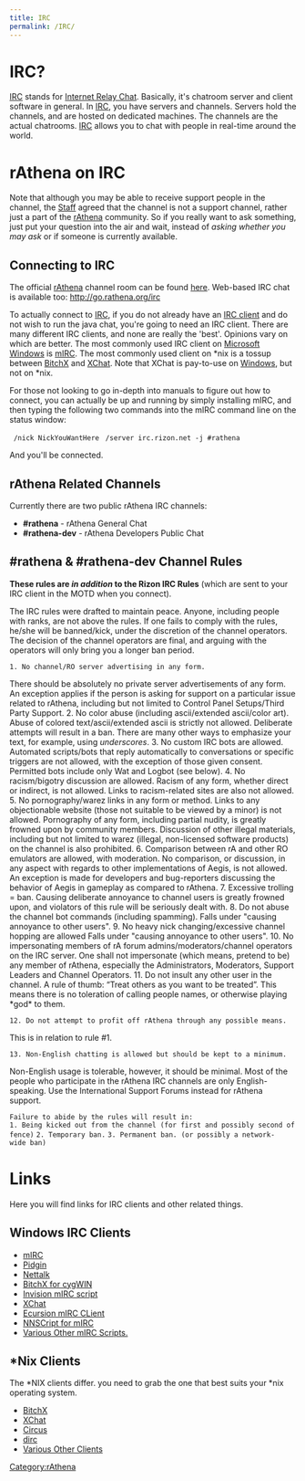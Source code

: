 ```yaml
---
title: IRC
permalink: /IRC/
---
```


IRC?
====

[IRC](/IRC "wikilink") stands for [Internet Relay Chat](/wikipedia:Internet_Relay_Chat "wikilink"). Basically, it's chatroom server and client software in general. In [IRC](/IRC "wikilink"), you have servers and channels. Servers hold the channels, and are hosted on dedicated machines. The channels are the actual chatrooms. [IRC](/IRC "wikilink") allows you to chat with people in real-time around the world.

rAthena on IRC
==============

Note that although you may be able to receive support people in the channel, the [Staff](/Staff "wikilink") agreed that the channel is not a support channel, rather just a part of the [rAthena](/rAthena "wikilink") community. So if you really want to ask something, just put your question into the air and wait, instead of *asking whether you may ask* or if someone is currently available.

Connecting to IRC
-----------------

The official [rAthena](/rAthena "wikilink") channel room can be found [here](irc://irc.rizon.net/rathena).
Web-based IRC chat is available too: <http://go.rathena.org/irc>

To actually connect to [IRC](/IRC "wikilink"), if you do not already have an [IRC client](/wikipedia:Comparison_of_Internet_Relay_Chat_clients "wikilink") and do not wish to run the java chat, you're going to need an IRC client. There are many different IRC clients, and none are really the 'best'. Opinions vary on which are better. The most commonly used IRC client on [Microsoft Windows](/wikipedia:Microsoft_Windows "wikilink") is [mIRC](http://www.mirc.com). The most commonly used client on \*nix is a tossup between [BitchX](http://www.bitchx.org) and [XChat](http://www.xchat.org). Note that XChat is pay-to-use on [Windows](/wikipedia:Microsoft_Windows "wikilink"), but not on \*nix.

For those not looking to go in-depth into manuals to figure out how to connect, you can actually be up and running by simply installing mIRC, and then typing the following two commands into the mIRC command line on the status window:

` /nick NickYouWantHere`
` /server irc.rizon.net -j #rathena `

And you'll be connected.

rAthena Related Channels
------------------------

Currently there are two public rAthena IRC channels:

-   **\#rathena** - rAthena General Chat
-   **\#rathena-dev** - rAthena Developers Public Chat

\#rathena & \#rathena-dev Channel Rules
---------------------------------------

**These rules are *in addition* to the Rizon IRC Rules** (which are sent to your IRC client in the MOTD when you connect).

The IRC rules were drafted to maintain peace. Anyone, including people with ranks, are not above the rules. If one fails to comply with the rules, he/she will be banned/kick, under the discretion of the channel operators. The decision of the channel operators are final, and arguing with the operators will only bring you a longer ban period.

`1. No channel/RO server advertising in any form.`

There should be absolutely no private server advertisements of any form. An exception applies if the person is asking for support on a particular issue related to rAthena, including but not limited to Control Panel Setups/Third Party Support.
2. No color abuse (including ascii/extended ascii/color art). Abuse of colored text/ascii/extended ascii is strictly not allowed. Deliberate attempts will result in a ban. There are many other ways to emphasize your text, for example, using _underscores_.
3. No custom IRC bots are allowed. Automated scripts/bots that reply automatically to conversations or specific triggers are not allowed, with the exception of those given consent. Permitted bots include only Wat and Logbot (see below).
4. No racism/bigotry discussion are allowed. Racism of any form, whether direct or indirect, is not allowed. Links to racism-related sites are also not allowed.
5. No pornography/warez links in any form or method. Links to any objectionable website (those not suitable to be viewed by a minor) is not allowed. Pornography of any form, including partial nudity, is greatly frowned upon by community members. Discussion of other illegal materials, including but not limited to warez (illegal, non-licensed software products) on the channel is also prohibited.
6. Comparison between rA and other RO emulators are allowed, with moderation. No comparison, or discussion, in any aspect with regards to other implementations of Aegis, is not allowed. An exception is made for developers and bug-reporters discussing the behavior of Aegis in gameplay as compared to rAthena.
7. Excessive trolling = ban. Causing deliberate annoyance to channel users is greatly frowned upon, and violators of this rule will be seriously dealt with.
8. Do not abuse the channel bot commands (including spamming). Falls under "causing annoyance to other users".
9. No heavy nick changing/excessive channel hopping are allowed Falls under "causing annoyance to other users".
10. No impersonating members of rA forum admins/moderators/channel operators on the IRC server. One shall not impersonate (which means, pretend to be) any member of rAthena, especially the Administrators, Moderators, Support Leaders and Channel Operators.
11. Do not insult any other user in the channel. A rule of thumb: “Treat others as you want to be treated”. This means there is no toleration of calling people names, or otherwise playing \*god\* to them.

`12. Do not attempt to profit off rAthena through any possible means.`

This is in relation to rule \#1.

`13. Non-English chatting is allowed but should be kept to a minimum.`

Non-English usage is tolerable, however, it should be minimal. Most of the people who participate in the rAthena IRC channels are only English-speaking. Use the International Support Forums instead for rAthena support.

`Failure to abide by the rules will result in:`
`1. Being kicked out from the channel (for first and possibly second offence)`
`2. Temporary ban.`
`3. Permanent ban. (or possibly a network-wide ban)`

Links
=====

Here you will find links for IRC clients and other related things.

Windows IRC Clients
-------------------

-   [mIRC](http://www.mirc.com)
-   [Pidgin](http://www.pidgin.im/)
-   [Nettalk](http://ntalk.de/Nettalk/en/)
-   [BitchX for cygWIN](http://bitchx.org/files/binaries/cygwin/BitchX-1.0c19-cygwin.tar.gz)
-   [Invision mIRC script](http://invision.lebyte.com/)
-   [XChat](http://www.xchat.org/windows/)
-   [Ecursion mIRC CLient](http://excursion.humr.org)
-   [NNSCript for mIRC](http://nnscript.de)
-   [Various Other mIRC Scripts.](http://mircscripts.org/archive/scripts)

\*Nix Clients
-------------

The \*NIX clients differ. you need to grab the one that best suits your \*nix operating system.

-   [BitchX](http://bitchx.org/download.php)
-   [XChat](http://www.xchat.org/download/)
-   [Circus](http://ftp.ksut.edu.tw/FTP/Unix/IRC/clients/xwindows/circus/)
-   [dirc](ftp://sunsite.unc.edu/pub/Linux/system/network/chat/irc/dircR15.zip)
-   [Various Other Clients](http://www.ircreviews.org/clients/platforms-unix-x.html)

[Category:rAthena](/Category:rAthena "wikilink")